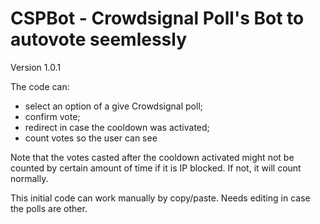 # CSPBot - Crowdsignal Poll's Bot to autovote seemlessly

Version 1.0.1

The code can:
- select an option of a give Crowdsignal poll;
- confirm vote;
- redirect in case the cooldown was activated;
- count votes so the user can see

Note that the votes casted after the cooldown activated might not be 
counted by certain amount of time if it is IP blocked. If not, it will 
count normally. 

This initial code can work manually by copy/paste. Needs editing in case
the polls are other.
